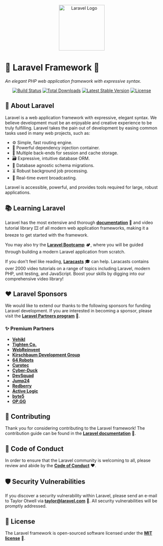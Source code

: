 <!-- This is a conceptual, visually enhanced representation of the Laravel Framework README -->

<p align="center">
  <img src="https://laravel.com/img/logomark.min.svg" alt="Laravel Logo" width="150">
  <h1>🚀 Laravel Framework 🐘</h1>
  <p><em>An elegant PHP web application framework with expressive syntax.</em></p>
</p>

<p align="center">
  <!-- Conceptual badges - in a real README, these would be image links -->
  <a href="https://github.com/laravel/framework/actions"><img src="https://img.shields.io/github/actions/workflow/status/laravel/framework/tests.yml?branch=10.x&style=for-the-badge&logo=githubactions" alt="Build Status"></a>
  <a href="https://packagist.org/packages/laravel/framework"><img src="https://img.shields.io/packagist/dt/laravel/framework.svg?style=for-the-badge&logo=packagist" alt="Total Downloads"></a>
  <a href="https://packagist.org/packages/laravel/framework"><img src="https://img.shields.io/packagist/v/laravel/framework.svg?style=for-the-badge&logo=laravel" alt="Latest Stable Version"></a>
  <a href="https://opensource.org/licenses/MIT"><img src="https://img.shields.io/packagist/l/laravel/framework.svg?style=for-the-badge" alt="License"></a>
</p>

## 🌟 About Laravel

Laravel is a web application framework with expressive, elegant syntax. We believe development must be an enjoyable and creative experience to be truly fulfilling. Laravel takes the pain out of development by easing common tasks used in many web projects, such as:

*   ⚙️ Simple, fast routing engine.
*   💉 Powerful dependency injection container.
*   💾 Multiple back-ends for session and cache storage.
*   🗃️ Expressive, intuitive database ORM.
*   🔄 Database agnostic schema migrations.
*   ⏳ Robust background job processing.
*   📡 Real-time event broadcasting.

Laravel is accessible, powerful, and provides tools required for large, robust applications.

## 📚 Learning Laravel

Laravel has the most extensive and thorough **[documentation](https://laravel.com/docs)** 📖 and video tutorial library 🎞️ of all modern web application frameworks, making it a breeze to get started with the framework.

You may also try the **[Laravel Bootcamp](https://bootcamp.laravel.com)** 🏕️, where you will be guided through building a modern Laravel application from scratch.

If you don't feel like reading, **[Laracasts](https://laracasts.com)** 🎓 can help. Laracasts contains over 2000 video tutorials on a range of topics including Laravel, modern PHP, unit testing, and JavaScript. Boost your skills by digging into our comprehensive video library!

## ❤️ Laravel Sponsors

We would like to extend our thanks to the following sponsors for funding Laravel development. If you are interested in becoming a sponsor, please visit the **[Laravel Partners program](https://partners.laravel.com)** 🤝.

### ✨ Premium Partners

*   **[Vehikl](https://vehikl.com/)**
*   **[Tighten Co.](https://tighten.co)**
*   **[WebReinvent](https://webreinvent.com/)**
*   **[Kirschbaum Development Group](https://kirschbaumdevelopment.com)**
*   **[64 Robots](https://64robots.com)**
*   **[Curotec](https://www.curotec.com/services/technologies/laravel/)**
*   **[Cyber-Duck](https://www.cyber-duck.co.uk)**
*   **[DevSquad](https://devsquad.com)**
*   **[Jump24](https://jump24.co.uk)**
*   **[Redberry](https://redberry.international/)**
*   **[Active Logic](https://activelogic.com)**
*   **[byte5](https://www.byte5.de)**
*   **[OP.GG](https://op.gg)**
<!-- List other sponsors as they appear in the original -->

## 🤝 Contributing

Thank you for considering contributing to the Laravel framework! The contribution guide can be found in the **[Laravel documentation](https://laravel.com/docs/contributions)** 📝.

## 📜 Code of Conduct

In order to ensure that the Laravel community is welcoming to all, please review and abide by the **[Code of Conduct](https://laravel.com/docs/contributions#code-of-conduct)** ❤️.

## 🛡️ Security Vulnerabilities

If you discover a security vulnerability within Laravel, please send an e-mail to Taylor Otwell via **[taylor@laravel.com](mailto:taylor@laravel.com)** 📧. All security vulnerabilities will be promptly addressed.

## 📄 License

The Laravel framework is open-sourced software licensed under the **[MIT license](https://opensource.org/licenses/MIT)** 📜.
